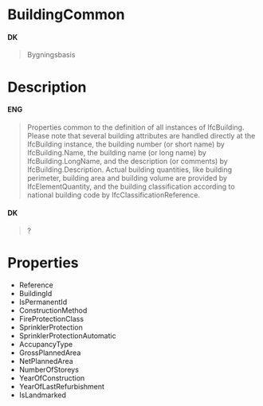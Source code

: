# BuildingCommon

#### DK

> Bygningsbasis

# Description

#### ENG

> Properties common to the definition of all instances of IfcBuilding. Please note that several building attributes are handled directly at the IfcBuilding instance, the building number (or short name) by IfcBuilding.Name, the building name (or long name) by IfcBuilding.LongName, and the description (or comments) by IfcBuilding.Description. Actual building quantities, like building perimeter, building area and building volume are provided by IfcElementQuantity, and the building classification according to national building code by IfcClassificationReference.

#### DK

> ?

# Properties

- Reference
- BuildingId
- IsPermanentId
- ConstructionMethod
- FireProtectionClass
- SprinklerProtection
- SprinklerProtectionAutomatic
- AccupancyType
- GrossPlannedArea
- NetPlannedArea
- NumberOfStoreys
- YearOfConstruction
- YearOfLastRefurbishment
- IsLandmarked
